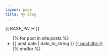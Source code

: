 ```yaml
---
layout: page
title: My Blog
---
```


{{ BASE_PATH }}

<ul class="pots">
	{% for post in site.posts %}
		<li>{{ post.date | date_to_string }} <a href = "{{ BASE_PATH }}{{ post.url }}">{{ post.title }}</a></li>
	{% endfor %}
</ul>